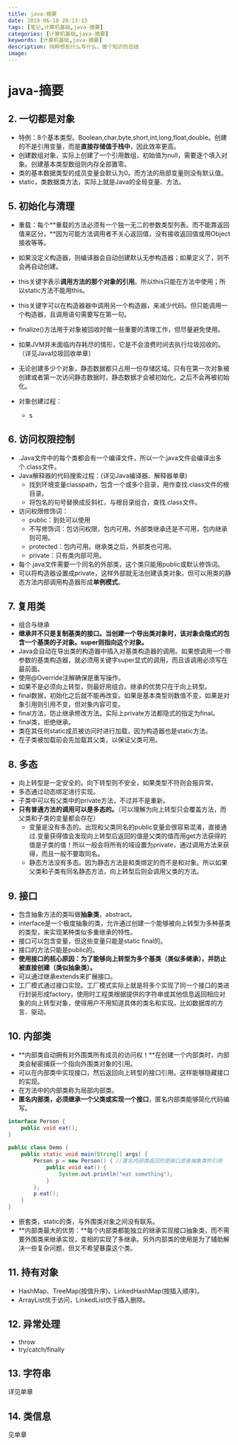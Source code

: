 ```yaml
---
title: java-摘要
date: 2019-06-18 20:13:13
tags: [笔记,计算机基础,java-摘要]
categories: [计算机基础,java-摘要]
keywords: [计算机基础,java-摘要]
description: 纯粹想到什么写什么，做个知识的总结
image: 
---
```




# java-摘要



## 2. 一切都是对象

- 特例：8个基本类型。Boolean,char,byte,short,int,long,float,double。创建的不是引用变量，而是**直接存储值于栈中**，因此效率更高。
- 创建数组对象，实际上创建了一个引用数组，初始值为null，需要逐个填入对象。创建基本类型数组则内存全部置零。
- 类的基本数据类型的成员变量会默认为0。而方法的局部变量则没有默认值。
- static，类数据类方法，实际上就是Java的全局变量、方法。



## 5. 初始化与清理

- 重载：每个**重载的方法必须有一个独一无二的参数类型列表。而不能靠返回值来区分，**因为可能方法调用者不关心返回值，没有接收返回值或用Object接收等等。

- 如果没定义构造器，则编译器会自动创建默认无参构造器；如果定义了，则不会再自动创建。
- this关键字表示**调用方法的那个对象的引用**。所以this只能在方法中使用；所以static方法不能用this。
- this关键字可以在构造器器中调用另一个构造器，来减少代码。但只能调用一个构造器，且调用语句需要写在第一句。
- finalize()方法用于对象被回收时做一些重要的清理工作，但尽量避免使用。
- 如果JVM并未面临内存耗尽的情形，它是不会浪费时间去执行垃圾回收的。（详见Java垃圾回收单章）
- 无论创建多少个对象，静态数据都只占用一份存储区域。只有在第一次对象被创建或者第一次访问静态数据时，静态数据才会被初始化，之后不会再被初始化。
- 对象创建过程：
  - s



## 6. 访问权限控制

- .Java文件中的每个类都会有一个编译文件，所以一个.java文件会编译出多个.class文件。
- Java解释器的代码搜索过程：(详见Java编译器、解释器单章)
  - 找到环境变量classpath，包含一个或多个目录，用作查找.class文件的根目录。
  - 将包名的句号替换成反斜杠，与根目录组合，查找.class文件。
- 访问权限修饰词：
  - public：到处可以使用
  - 不写修饰词：包访问权限，包内可用。外部类继承还是不可用，包内继承则可用。
  - protected：包内可用。继承类之后，外部类也可用。 
  - private：只有类内部可用。
- 每个.java文件需要一个同名的外部类，这个类只能用public或默认修饰词。
- 可以将构造器设置成private，这样外部就无法创建该类对象。但可以用类的静态方法内部调用构造器形成**单例模式**。



## 7. 复用类

- 组合与继承
- **继承并不只是复制基类的接口。当创建一个导出类对象时，该对象会隐式的包含一个基类的子对象。super则指向这个对象。**
- Java会自动在导出类的构造器中插入对基类构造器的调用。如果想调用一个带参数的基类构造器，就必须用关键字super显式的调用，而且该调用必须写在最前面。
- 使用@Override注解确保是重写操作。
- 如果不是必须向上转型，则最好用组合。继承的优势只在于向上转型。
- final数据，初始化之后就不能再改变。如果是基本类型则数值不变，如果是对象引用则引用不变，但对象内容可变。
- final方法，防止继承修改方法。实际上private方法都隐式的指定为final。
- final类，拒绝继承。
- 类在其任何static成员被访问时进行加载，因为构造器也是static方法。
- 在子类被加载前会先加载其父类，以保证父类可用。



## 8. 多态

- 向上转型是一定安全的。向下转型则不安全，如果类型不符则会报异常。
- 多态通过动态绑定进行实现。
- 子类中可以有父类中的private方法，不过并不是重新。
- **只有普通方法的调用可以是多态的。**（可以理解为向上转型只会覆盖方法，而父类和子类的变量都会存在）
  - 变量是没有多态的。出现和父类同名的public变量会很容易混淆，直接通过.变量获得值会发现向上转型后返回的值是父类的值而用get方法获得的值是子类的值！所以一般会将所有的域设置为private，通过调用方法来获得，而且一般不要取同名。
  - 静态方法没有多态。因为静态方法是和类绑定的而不是和对象。所以如果父类和子类有同名静态方法，向上转型后则会调用父类的方法。



## 9. 接口

- 包含抽象方法的类叫做**抽象类**，abstract。
- interface是一个极度抽象的类，允许通过创建一个能够被向上转型为多种基类的类型，来实现某种类似多重继承的特性。
- 接口可以包含变量，但这些变量只能是static final的。
- 接口的方法只能是public的。
- **使用接口的核心原因：为了能够向上转型为多个基类（类似多继承），并防止被直接创建（类似抽象类）。**
- 可以通过继承extends来扩展接口。
- 工厂模式通过接口实现。工厂模式实际上就是将多个实现了同一个接口的类进行封装形成factory，使用时工程类根据提供的字符串或其他信息返回相应对象的向上转型对象，使得用户不用知道具体的类名和实现。比如数据库的方言、驱动。



## 10. 内部类

- **内部类自动拥有对外围类所有成员的访问权！**在创建一个内部类时，内部类会秘密捕获一个指向外围类对象的引用。
- 可以在内部类中实现接口，然后返回向上转型的接口引用。这样能够隐藏接口的实现。
- 在方法中的内部类称为局部内部类。
- **匿名内部类，必须继承一个父类或实现一个接口**，匿名内部类能够简化代码编写。

```java
interface Person {
    public void eat();
}
 
public class Demo {
    public static void main(String[] args) {
        Person p = new Person() { //匿名内部类返回的是接口或者抽象类的引用
            public void eat() {
                System.out.println("eat something");
            }
        };
        p.eat();
    }
}
```

- 嵌套类，static的类，与外围类对象之间没有联系。
- **内部类最大的优势：**每个内部类都能独立的继承实现接口抽象类，而不需要外围类来继承实现，变相的实现了多继承。另外内部类的使用是为了辅助解决一些复杂问题，但又不希望暴露这个类。



## 11. 持有对象

- HashMap、TreeMap(按值升序)、LinkedHashMap(按插入顺序)。
- ArrayList优于访问，LinkedList优于插入删除。



## 12. 异常处理

- throw
- try/catch/finally



## 13. 字符串

详见单章



## 14. 类信息

见单章



































































